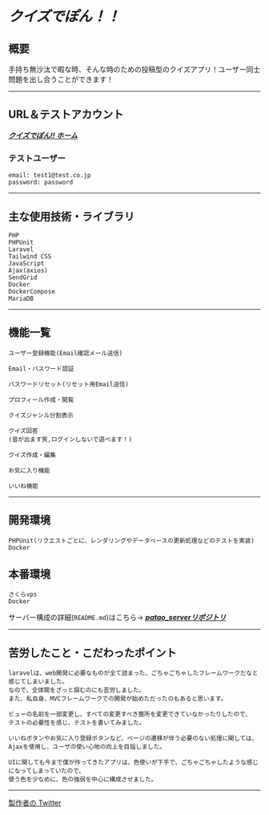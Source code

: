 # ***クイズでぽん！！***

## 概要

手持ち無沙汰で暇な時、そんな時のための投稿型のクイズアプリ！ユーザー同士問題を出し合うことができます！
___

## URL＆テストアカウント

***[クイズでぽん!! ホーム](https://hoge)***
### テストユーザー  

    email: test1@test.co.jp
    password: password
___

## 主な使用技術・ライブラリ

    PHP
    PHPUnit
    Laravel
    Tailwind CSS
    JavaScript
    Ajax(axios)
    SendGrid
    Docker
    DockerCompose
    MariaDB
___
## 機能一覧

    ユーザー登録機能(Email確認メール送信)

    Email・パスワード認証
    
    パスワードリセット(リセット用Email送信)

    プロフィール作成・閲覧

    クイズジャンル分割表示

    クイズ回答
    (音が出ます笑,ログインしないで遊べます！)

    クイズ作成・編集

    お気に入り機能

    いいね機能

___

## 開発環境
    PHPUnit(リクエストごとに、レンダリングやデータベースの更新処理などのテストを実装)
    Docker

## 本番環境
    さくらvps
    Docker

サーバー構成の詳細(`README.md`)はこちら-> ***[patao_serverリポジトリ](https://github.com/Patao150205/patao_server)***
___

## 苦労したこと・こだわったポイント
    laravelは、web開発に必要なものが全て詰まった、ごちゃごちゃしたフレームワークだなと感じてしまいました。  
    なので、全体間をざっと掴むのにも苦労しました。  
    また、私自身、MVCフレームワークでの開発が始めただったのもあると思います。

    ビューの名前を一部変更し、すべての変更すべき箇所を変更できていなかったりしたので、  
    テストの必要性を感じ、テストを書いてみました。

    いいねボタンやお気に入り登録ボタンなど、ページの遷移が伴う必要のない処理に関しては、  
    Ajaxを使用し、ユーザの使い心地の向上を目指しました。

    UIに関しても今まで僕が作ってきたアプリは、色使いが下手で、ごちゃごちゃしたような感じになってしまっていたので、  
    使う色を少なめに、色の強弱を中心に構成させました。
___
[製作者の Twitter](https://twitter.com/Patao_program)
